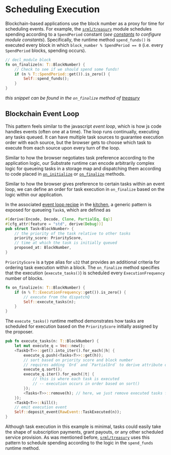 # Scheduling Execution

Blockchain-based applications use the block number as a proxy for time for scheduling events. For example, the [`srml/treasury`](https://github.com/paritytech/substrate/blob/master/srml/treasury/src/lib.rs) module schedules spending according to a `SpendPeriod` constant (*see [constants](../storage/constants.md) to configure module constants*). Specifically, the runtime method `spend_funds()` is executed every block in which `block_number % SpendPeriod == 0` (i.e. every `SpendPeriod` blocks, spending occurs).

```rust
// decl_module block
fn on_finalize(n: T::BlockNumber) {
    // Check to see if we should spend some funds!
    if (n % T::SpendPeriod::get()).is_zero() {
        Self::spend_funds();
    }
}
```

*this snippet can be found in the `on_finalize` method of [treasury](https://github.com/paritytech/substrate/blob/master/srml/treasury/src/lib.rs)*

## Blockchain Event Loop

This pattern feels similar to the javascript *event loop*, which is how js code handles events (often one at a time). The loop runs continually, executing any tasks queued. It can have multiple task sources to guarantee execution order with each source, but the browser gets to choose which task to execute from each source upon every turn of the loop. 

Similar to how the browser negotiates task preference according to the application logic, our Substrate runtime can encode arbitrarily complex logic for queueing tasks in a storage map and dispatching them according to code placed in [`on_initialize`](https://crates.parity.io/sr_primitives/traits/trait.OnInitialize.html#method.on_initialize) or [`on_finalize`](https://crates.parity.io/sr_primitives/traits/trait.OnFinalize.html#method.on_finalize) methods.

Similar to how the browser gives preference to certain tasks within an event loop, we can define an order for task execution in `on_finalize` based on the logic within our application.

In the associated [event loop recipe](https://github.com/substrate-developer-hub/recipes/tree/master/kitchen/event/loop) in the [kitchen](https://github.com/substrate-developer-hub/recipes/tree/master/kitchen/), a generic pattern is exposed for queueing `Task`s, which are defined as 

```rust
#[derive(Encode, Decode, Clone, PartialEq, Eq)]
#[cfg_attr(feature = "std", derive(Debug))]
pub struct Task<BlockNumber> {
    // the priority of the task relative to other tasks
    priority_score: PriorityScore,
    // time at which the task is initially queued
    proposed_at: BlockNumber,
}
```

`PriorityScore` is a type alias for `u32` that provides an additional criteria for ordering task execution within a block. The `on_finalize` method specifies that the execution (`execute_tasks()`) is scheduled every `ExecutionFrequency` number of blocks.

```rust
fn on_finalize(n: T::BlockNumber) {
    if (n % T::ExecutionFrequency::get()).is_zero() {
        // execute from the dispatchQ
        Self::execute_tasks(n);
    }
}
```

The `execute_tasks()` runtime method demonstrates how tasks are scheduled for execution based on the `PriorityScore` initially assigned by the proposer. 

```rust
pub fn execute_tasks(n: T::BlockNumber) {
    let mut execute_q = Vec::new(); 
    <TaskQ<T>>::get().into_iter().for_each(|h| {
        execute_q.push(<Tasks<T>>::get(h));
        // sort based on priority score and block number
        // requires adding `Ord` and `PartialOrd` to derive attribute on `Task` struct
        execute_q.sort();
        execute_q.iter().for_each(|t| {
            // this is where each task is executed
            // -- execution occurs in order based on sort()
        });
        <Tasks<T>>::remove(h); // here, we just remove executed tasks from the map
    });
    <TaskQ<T>>::kill();
    // emit execution event
    Self::deposit_event(RawEvent::TaskExecuted(n));
}
```

Although task execution in this example is minimal, tasks could easily take the shape of subscription payments, grant payouts, or any other scheduled service provision. As was mentioned before, [`srml/treasury`](https://github.com/paritytech/substrate/blob/master/srml/treasury/src/lib.rs) uses this pattern to schedule spending according to the logic in the `spend_funds` runtime method.